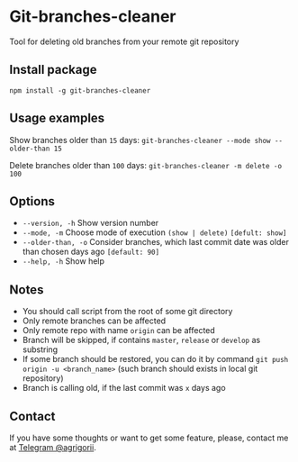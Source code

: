 # Git-branches-cleaner
Tool for deleting old branches from your remote git repository

## Install package
`npm install -g git-branches-cleaner`

## Usage examples
Show branches older than `15` days: `git-branches-cleaner --mode show --older-than 15`

Delete branches older than `100` days: `git-branches-cleaner -m delete -o 100`

## Options
* `--version, -h` Show version number
* `--mode, -m` Choose mode of execution `(show | delete)` `[defult: show]`
* `--older-than, -o` Consider branches, which last commit date was older than chosen days ago `[default: 90]`
* `--help, -h` Show help

## Notes
* You should call script from the root of some git directory
* Only remote branches can be affected
* Only remote repo with name `origin` can be affected
* Branch will be skipped, if contains `master`, `release` or `develop` as substring
* If some branch should be restored, you can do it by command `git push origin -u <branch_name>` (such branch should exists in local git repository)
* Branch is calling old, if the last commit was `x` days ago

## Contact
If you have some thoughts or want to get some feature, please, contact me at <a href="https://t.me/agrigorii/">Telegram @agrigorii</a>.